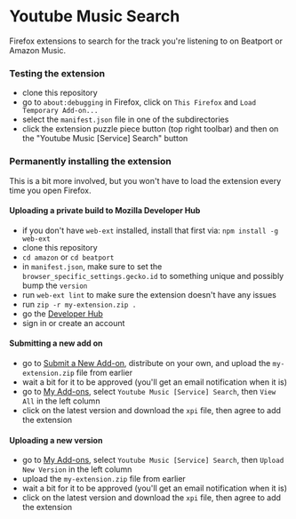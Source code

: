 # Youtube Music Search

Firefox extensions to search for the track you're listening to on Beatport or Amazon Music.

### Testing the extension

- clone this repository
- go to `about:debugging` in Firefox, click on `This Firefox` and `Load Temporary Add-on...`
- select the `manifest.json` file in one of the subdirectories
- click the extension puzzle piece button (top right toolbar) and then on the "Youtube Music [Service] Search" button

### Permanently installing the extension

This is a bit more involved, but you won't have to load the extension every time you open Firefox.

#### Uploading a private build to Mozilla Developer Hub

- if you don't have `web-ext` installed, install that first via: `npm install -g web-ext`
- clone this repository
- `cd amazon` or `cd beatport`
- in `manifest.json`, make sure to set the `browser_specific_settings.gecko.id` to something unique and possibly bump the `version`
- run `web-ext lint` to make sure the extension doesn't have any issues
- run `zip -r my-extension.zip .`
- go the [Developer Hub](https://addons.mozilla.org/en-US/developers/)
- sign in or create an account

#### Submitting a new add on

- go to [Submit a New Add-on](https://addons.mozilla.org/en-US/developers/addon/submit/agreement), distribute on your own, and upload the `my-extension.zip` file from earlier
- wait a bit for it to be approved (you'll get an email notification when it is)
- go to [My Add-ons](https://addons.mozilla.org/en-US/developers/addons), select `Youtube Music [Service] Search`, then `View All` in the left column
- click on the latest version and download the `xpi` file, then agree to add the extension

#### Uploading a new version

- go to [My Add-ons](https://addons.mozilla.org/en-US/developers/addons), select `Youtube Music [Service] Search`, then `Upload New Version` in the left column
- upload the `my-extension.zip` file from earlier
- wait a bit for it to be approved (you'll get an email notification when it is)
- click on the latest version and download the `xpi` file, then agree to add the extension
